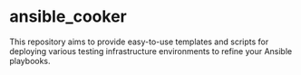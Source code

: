 # ansible_cooker
This repository aims to provide easy-to-use templates and scripts for deploying various testing infrastructure environments to refine your Ansible playbooks.
